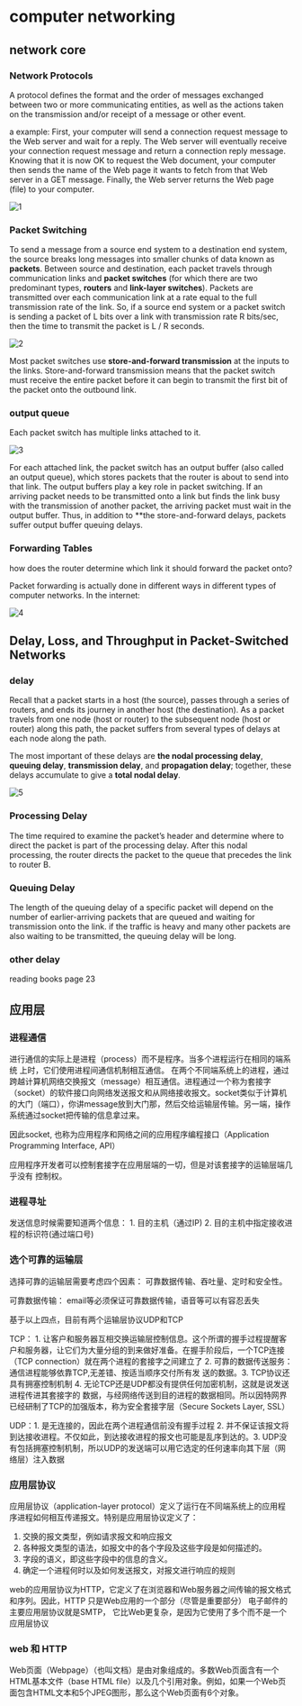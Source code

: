 # computer networking

## network core

### Network Protocols

A protocol defines the format and the order of messages exchanged between two or more communicating entities, as well as the actions taken on the transmission and/or receipt of a message or other event.

a example:
First, your computer will send a connection request message to the Web server and wait for a reply. The Web server will eventually receive your connection request message and return a connection reply message. Knowing that it is now OK to request the Web document, your computer then sends the name of the Web page it wants to fetch from that Web server in a GET message. Finally, the Web server returns the Web page (file) to your computer.

![1](Image/computer_network/1.png)

### Packet Switching

To send a message from a source end system to a destination end system, the source breaks long messages into smaller chunks of data known as **packets**. Between source and destination, each packet travels through communication links and **packet switches** (for which there are two predominant types, **routers** and **link-layer switches**). Packets are transmitted over each communication link at a rate equal to the full transmission rate of the link. So, if a source end system or a packet switch is sending a packet of L bits over a link with transmission rate R bits/sec, then the time to transmit the packet is
L / R seconds.

![2](Image/computer_network/2.png)

Most packet switches use **store-and-forward transmission** at the inputs to the links. Store-and-forward transmission means that the packet switch must receive the entire packet before it can begin to transmit the first bit of the packet onto the outbound link.

### output queue

Each packet switch has multiple links attached to it.

![3](Image/computer_network/3.png)

For each attached link, the packet switch has an output buffer (also called an output queue), which stores packets that the router is about to send into that link. The output buffers play a key role in packet switching. If an arriving packet needs to be transmitted onto a link but finds the link busy with the transmission of another packet, the arriving packet must wait in the output buffer. Thus, in addition to **the store-and-forward delays, packets suffer output buffer queuing delays.

### Forwarding Tables

how does the router determine which link it should forward the packet onto?

Packet forwarding is actually done in different ways in different types of computer networks. In the internet:

![4](Image/computer_network/4.png)

## Delay, Loss, and Throughput in Packet-Switched Networks

### delay

Recall that a packet starts in a host (the source), passes through a series of routers, and ends its journey in another host (the destination). As a packet travels from one node (host or router) to the subsequent node (host or router) along this path, the packet suffers from several types of delays at each node along the path.

The most important of these delays are **the nodal processing delay**, **queuing delay**, **transmission delay**, and **propagation delay**; together, these delays accumulate to give a **total nodal delay**.

![5](Image/computer_network/5.png)

### Processing Delay

The time required to examine the packet’s header and determine where to direct the packet is part of the processing delay. After this nodal processing, the router directs the packet to the queue that precedes the link to router B.

### Queuing Delay

The length of the queuing delay of a specific packet will depend on the number of earlier-arriving packets that are queued and waiting for transmission onto the link. if the traffic is heavy and many other packets are also waiting to be transmitted, the queuing delay will be long.

### other delay

reading books page 23

## 应用层

### 进程通信

进行通信的实际上是进程（process）而不是程序。当多个进程运行在相同的端系统 上时，它们使用进程间通信机制相互通信。
在两个不同端系统上的进程，通过跨越计算机网络交换报文（message）相互通信。进程通过一个称为套接字（socket）的软件接口向网络发送报文和从网络接收报文。socket类似于计算机的大门（端口），你讲message放到大门那，然后交给运输层传输。另一端，操作系统通过socket把传输的信息拿过来。

因此socket, 也称为应用程序和网络之间的应用程序编程接口（Application Programming Interface, API）

应用程序开发者可以控制套接字在应用层端的一切，但是对该套接字的运输层端几乎没有 控制权。

### 进程寻址

发送信息时候需要知道两个信息： 1. 目的主机（通过IP) 2. 目的主机中指定接收进程的标识符(通过端口号)

### 选个可靠的运输层

选择可靠的运输层需要考虑四个因素： 可靠数据传输、吞吐量、定时和安全性。

可靠数据传输： email等必须保证可靠数据传输，语音等可以有容忍丢失

基于以上四点，目前有两个运输层协议UDP和TCP

TCP： 1. 让客户和服务器互相交换运输层控制信息。这个所谓的握手过程提醒客户和服务器，让它们为大量分组的到来做好准备。在握手阶段后，一个TCP连接（TCP connection）就在两个进程的套接字之间建立了 2. 可靠的数据传送服务：通信进程能够依靠TCP,无差错、按适当顺序交付所有发 送的数据。3. TCP协议还具有拥塞控制机制
4. 无论TCP还是UDP都没有提供任何加密机制，这就是说发送进程传进其套接字的 数据，与经网络传送到目的进程的数据相同。所以因特网界已经研制了TCP的加强版本，称为安全套接字层（Secure Sockets Layer, SSL）

UDP：1. 是无连接的，因此在两个进程通信前没有握手过程 2. 并不保证该报文将到达接收进程。不仅如此，到达接收进程的报文也可能是乱序到达的。3. UDP没有包括拥塞控制机制，所以UDP的发送端可以用它选定的任何速率向其下层（网络层）注入数据

### 应用层协议

应用层协议（application-layer protocol）定义了运行在不同端系统上的应用程序进程如何相互传递报文。特别是应用层协议定义了：

1. 交换的报文类型，例如请求报文和响应报文
2. 各种报文类型的语法，如报文中的各个字段及这些字段是如何描述的。
3. 字段的语义，即这些字段中的信息的含义。
4. 确定一个进程何时以及如何发送报文，对报文进行响应的规则

web的应用层协议为HTTP，它定义了在浏览器和Web服务器之间传输的报文格式和序列。因此，HTTP 只是Web应用的一个部分（尽管是重要部分）
电子邮件的主要应用层协议就是SMTP， 它比Web更复杂，是因为它使用了多个而不是一个应用层协议

### web 和 HTTP

Web页面（Webpage）（也叫文档）是由对象组成的。多数Web页面含有一个HTML基本文件（base HTML file）以及几个引用对象。例如，如果一个Web页面包含HTML文本和5个JPEG图形，那么这个Web页面有6个对象。